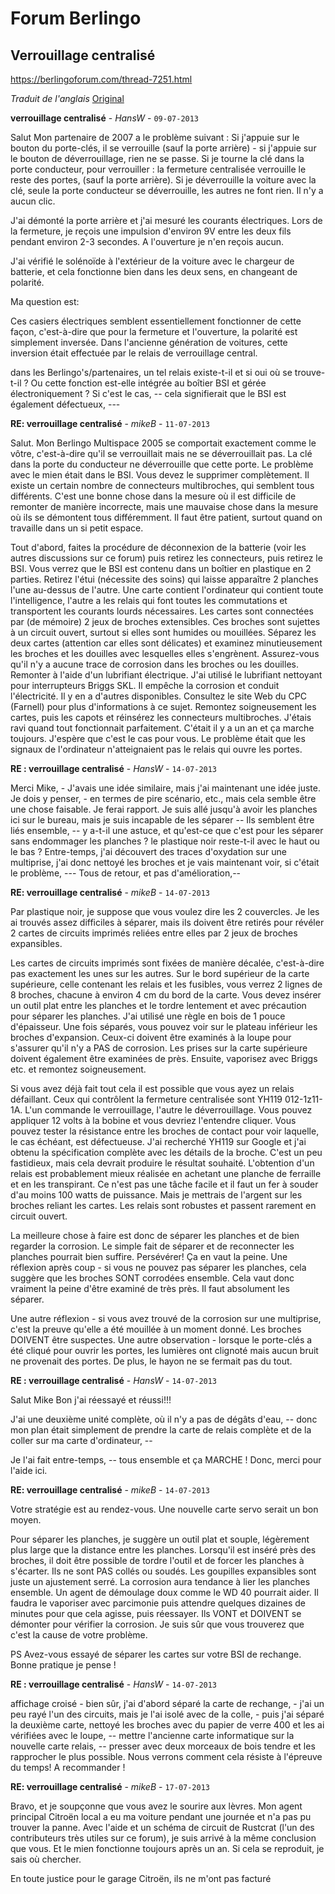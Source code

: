 # Forum Berlingo
## Verrouillage centralisé
https://berlingoforum.com/thread-7251.html

*Traduit de l'anglais* [Original](../../../../en/cars/BerlingoI/CentralLocking)

**verrouillage centralisé** - *HansW* - `09-07-2013`

Salut
Mon partenaire de 2007 a le problème suivant :
Si j'appuie sur le bouton du porte-clés, il se verrouille (sauf la porte arrière) - si j'appuie sur le bouton de déverrouillage, rien ne se passe.
Si je tourne la clé dans la porte conducteur, pour verrouiller : la fermeture centralisée verrouille le reste des portes, (sauf la porte arrière).
Si je déverrouille la voiture avec la clé, seule la porte conducteur se déverrouille, les autres ne font rien. Il n'y a aucun clic.

J'ai démonté la porte arrière et j'ai mesuré les courants électriques.
Lors de la fermeture, je reçois une impulsion d'environ 9V entre les deux fils pendant environ 2-3 secondes.
A l'ouverture je n'en reçois aucun.

J'ai vérifié le solénoïde à l'extérieur de la voiture avec le chargeur de batterie, et cela fonctionne bien dans les deux sens, en changeant de polarité.

Ma question est:

Ces casiers électriques semblent essentiellement fonctionner de cette façon, c'est-à-dire que pour la fermeture et l'ouverture, la polarité est simplement inversée.
Dans l'ancienne génération de voitures, cette inversion était effectuée par le relais de verrouillage central.

dans les Berlingo's/partenaires, un tel relais existe-t-il et si oui où se trouve-t-il ?
Ou cette fonction est-elle intégrée au boîtier BSI et gérée électroniquement ?
Si c'est le cas, -- cela signifierait que le BSI est également défectueux, ---

**RE: verrouillage centralisé** - *mikeB* - `11-07-2013`

Salut. Mon Berlingo Multispace 2005 se comportait exactement comme le vôtre, c'est-à-dire qu'il se verrouillait mais ne se déverrouillait pas. La clé dans la porte du conducteur ne déverrouille que cette porte.
Le problème avec le mien était dans le BSI. Vous devez le supprimer complètement. Il existe un certain nombre de connecteurs multibroches, qui semblent tous différents. C'est une bonne chose dans la mesure où il est difficile de remonter de manière incorrecte, mais une mauvaise chose dans la mesure où ils se démontent tous différemment. Il faut être patient, surtout quand on travaille dans un si petit espace.

Tout d'abord, faites la procédure de déconnexion de la batterie (voir les autres discussions sur ce forum) puis retirez les connecteurs, puis retirez le BSI. Vous verrez que le BSI est contenu dans un boîtier en plastique en 2 parties. Retirez l'étui (nécessite des soins) qui laisse apparaître 2 planches l'une au-dessus de l'autre. Une carte contient l'ordinateur qui contient toute l'intelligence, l'autre a les relais qui font toutes les commutations et transportent les courants lourds nécessaires. Les cartes sont connectées par (de mémoire) 2 jeux de broches extensibles. Ces broches sont sujettes à un circuit ouvert, surtout si elles sont humides ou mouillées. Séparez les deux cartes (attention car elles sont délicates) et examinez minutieusement les broches et les douilles avec lesquelles elles s'engrènent. Assurez-vous qu'il n'y a aucune trace de corrosion dans les broches ou les douilles. Remonter à l'aide d'un lubrifiant électrique. J'ai utilisé le lubrifiant nettoyant pour interrupteurs Briggs SKL. Il empêche la corrosion et conduit l'électricité. Il y en a d'autres disponibles. Consultez le site Web du CPC (Farnell) pour plus d'informations à ce sujet.
Remontez soigneusement les cartes, puis les capots et réinsérez les connecteurs multibroches. J'étais ravi quand tout fonctionnait parfaitement. C'était il y a un an et ça marche toujours. J'espère que c'est le cas pour vous. Le problème était que les signaux de l'ordinateur n'atteignaient pas le relais qui ouvre les portes.

**RE : verrouillage centralisé** - *HansW* - `14-07-2013`

Merci Mike, - J'avais une idée similaire, mais j'ai maintenant une idée juste. Je dois y penser, - en termes de pire scénario, etc., mais cela semble être une chose faisable.
Je ferai rapport.
Je suis allé jusqu'à avoir les planches ici sur le bureau, mais je suis incapable de les séparer -- Ils semblent être liés ensemble, -- y a-t-il une astuce, et qu'est-ce que c'est pour les séparer sans endommager les planches ? le plastique noir reste-t-il avec le haut ou le bas ?
Entre-temps, j'ai découvert des traces d'oxydation sur une multiprise, j'ai donc nettoyé les broches et je vais maintenant voir, si c'était le problème, ---
Tous de retour, et pas d'amélioration,--

**RE: verrouillage centralisé** - *mikeB* - `14-07-2013`

Par plastique noir, je suppose que vous voulez dire les 2 couvercles. Je les ai trouvés assez difficiles à séparer, mais ils doivent être retirés pour révéler 2 cartes de circuits imprimés reliées entre elles par 2 jeux de broches expansibles.

Les cartes de circuits imprimés sont fixées de manière décalée, c'est-à-dire pas exactement les unes sur les autres. Sur le bord supérieur de la carte supérieure, celle contenant les relais et les fusibles, vous verrez 2 lignes de 8 broches, chacune à environ 4 cm du bord de la carte. Vous devez insérer un outil plat entre les planches et le tordre lentement et avec précaution pour séparer les planches. J'ai utilisé une règle en bois de 1 pouce d'épaisseur. Une fois séparés, vous pouvez voir sur le plateau inférieur les broches d'expansion. Ceux-ci doivent être examinés à la loupe pour s'assurer qu'il n'y a PAS de corrosion. Les prises sur la carte supérieure doivent également être examinées de près. Ensuite, vaporisez avec Briggs etc. et remontez soigneusement.

Si vous avez déjà fait tout cela il est possible que vous ayez un relais défaillant. Ceux qui contrôlent la fermeture centralisée sont YH119 012-1z11-1A. L'un commande le verrouillage, l'autre le déverrouillage. Vous pouvez appliquer 12 volts à la bobine et vous devriez l'entendre cliquer. Vous pouvez tester la résistance entre les broches de contact pour voir laquelle, le cas échéant, est défectueuse. J'ai recherché YH119 sur Google et j'ai obtenu la spécification complète avec les détails de la broche. C'est un peu fastidieux, mais cela devrait produire le résultat souhaité. L'obtention d'un relais est probablement mieux réalisée en achetant une planche de ferraille et en les transpirant. Ce n'est pas une tâche facile et il faut un fer à souder d'au moins 100 watts de puissance. Mais je mettrais de l'argent sur les broches reliant les cartes. Les relais sont robustes et passent rarement en circuit ouvert.

La meilleure chose à faire est donc de séparer les planches et de bien regarder la corrosion. Le simple fait de séparer et de reconnecter les planches pourrait bien suffire. Persévérer! Ça en vaut la peine. Une réflexion après coup - si vous ne pouvez pas séparer les planches, cela suggère que les broches SONT corrodées ensemble. Cela vaut donc vraiment la peine d'être examiné de très près. Il faut absolument les séparer.

Une autre réflexion - si vous avez trouvé de la corrosion sur une multiprise, c'est la preuve qu'elle a été mouillée à un moment donné. Les broches DOIVENT être suspectes. Une autre observation - lorsque le porte-clés a été cliqué pour ouvrir les portes, les lumières ont clignoté mais aucun bruit ne provenait des portes. De plus, le hayon ne se fermait pas du tout.

**RE : verrouillage centralisé** - *HansW* - `14-07-2013`

Salut Mike
Bon j'ai réessayé et réussi!!!

J'ai une deuxième unité complète, où il n'y a pas de dégâts d'eau, -- donc mon plan était simplement de prendre la carte de relais complète et de la coller sur ma carte d'ordinateur, --

Je l'ai fait entre-temps, -- tous ensemble et ça MARCHE !
Donc, merci pour l'aide ici.

**RE: verrouillage centralisé** - *mikeB* - `14-07-2013`

Votre stratégie est au rendez-vous. Une nouvelle carte servo serait un bon moyen.

Pour séparer les planches, je suggère un outil plat et souple, légèrement plus large que la distance entre les planches. Lorsqu'il est inséré près des broches, il doit être possible de tordre l'outil et de forcer les planches à s'écarter. Ils ne sont PAS collés ou soudés. Les goupilles expansibles sont juste un ajustement serré. La corrosion aura tendance à lier les planches ensemble. Un agent de démoulage doux comme le WD 40 pourrait aider. Il faudra le vaporiser avec parcimonie puis attendre quelques dizaines de minutes pour que cela agisse, puis réessayer. Ils VONT et DOIVENT se démonter pour vérifier la corrosion. Je suis sûr que vous trouverez que c'est la cause de votre problème.

PS Avez-vous essayé de séparer les cartes sur votre BSI de rechange. Bonne pratique je pense !

**RE : verrouillage centralisé** - *HansW* - `14-07-2013`

affichage croisé - bien sûr, j'ai d'abord séparé la carte de rechange, - j'ai un peu rayé l'un des circuits, mais je l'ai isolé avec de la colle, - puis j'ai séparé la deuxième carte, nettoyé les broches avec du papier de verre 400 et les ai vérifiées avec le loupe, -- mettre l'ancienne carte informatique sur la nouvelle carte relais, -- presser avec deux morceaux de bois tendre et les rapprocher le plus possible.
Nous verrons comment cela résiste à l'épreuve du temps!
A recommander !

**RE: verrouillage centralisé** - *mikeB* - `17-07-2013`

Bravo, et je soupçonne que vous avez le sourire aux lèvres. Mon agent principal Citroën local a eu ma voiture pendant une journée et n'a pas pu trouver la panne. Avec l'aide et un schéma de circuit de Rustcrat (l'un des contributeurs très utiles sur ce forum), je suis arrivé à la même conclusion que vous. Et le mien fonctionne toujours après un an. Si cela se reproduit, je sais où chercher.

En toute justice pour le garage Citroën, ils ne m'ont pas facturé